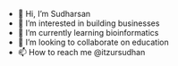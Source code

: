 - 👋 Hi, I’m Sudharsan
- 👀 I’m interested in building businesses
- 🌱 I’m currently learning bioinformatics
- 💞️ I’m looking to collaborate on education
- 📫 How to reach me @itzursudhan

<!---
bversity-test/bversity-test is a ✨ special ✨ repository because its `README.md` (this file) appears on your GitHub profile.
You can click the Preview link to take a look at your changes.
--->
